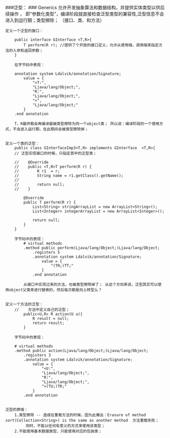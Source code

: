 ###泛型： ###
    Generics  允许开发抽象算法和数据结构，并提供实体类型以供后续操作 ， 即“参数化类型”，编译阶段就直接检查泛型类型的兼容性,泛型信息不会进入到运行期；类型擦除； （接口、类、和方法）

    定义一个泛型的接口：

        public interface GInterface <T,R>{
            T perform(R r); //提供了个开放的接口定义，允许从使用端，调用端来指定方法的入参和返回参数；
        }

        在字节码中表现：

        annotation system Ldalvik/annotation/Signature;
            value = {
                "<T:",
                "Ljava/lang/Object;",
                "R:",
                "Ljava/lang/Object;",
                ">",
                "Ljava/lang/Object;"
            }
        .end annotation

        T，R最终都会再编译器被类型擦除为同一个object类； 所以说：编译阶段的一个使用方式，不会进入运行期，在此期间会被类型擦除掉；


    定义一个类的泛型：
        public class GInterfaceImp3<T,R> implements GInterface  <T,R>{
        // 泛型实现接口的时候，只指定其中的泛型类；

        //    @Override
        //    public <T,R>T perform(R r) {
        //        R r1  = r;
        //        String name = r1.getClass().getName();
        //
        //        return null;
        //    }

            @Override
            public T perform(R r) {
                List<String> stringArrayList = new ArrayList<String>();
                List<Integer> integerArrayList = new ArrayList<Integer>();

                return null;
            }
        }

        字节码中的表现：
            # virtual methods
            .method public perform(Ljava/lang/Object;)Ljava/lang/Object;
                .registers 5
                .annotation system Ldalvik/annotation/Signature;
                    value = {
                        "(TR;)TT;"
                    }
                .end annotation

            从接口中实现过来的方法，也被类型擦除掉了； 从这个方向来说，泛型其实可以使用object父类来进行替换的，然后每次都是向上转型么？


    定义一个方法的泛型：
        //    方法中定义自己的泛型；
            public<U,R> R action(U u){
                R result = null;
                return result;
            }

        字节码中的表现：

        # virtual methods
        .method public action(Ljava/lang/Object;)Ljava/lang/Object;
            .registers 3
            .annotation system Ldalvik/annotation/Signature;
                value = {
                    "<U:",
                    "Ljava/lang/Object;",
                    "R:",
                    "Ljava/lang/Object;",
                    ">(TU;)TR;"
                }
            .end annotation


    泛型的弊端：
        1.类型擦除 -- 造成在重载方法的时候，因为此爆出：Erasure of method sort(Collection<String>) is the same as another method  方法重载失败；
             同时，不能以任何有意义的方式来使用该类型；
        2.不能使用基本数据类型，只能使用对应的包装类；



